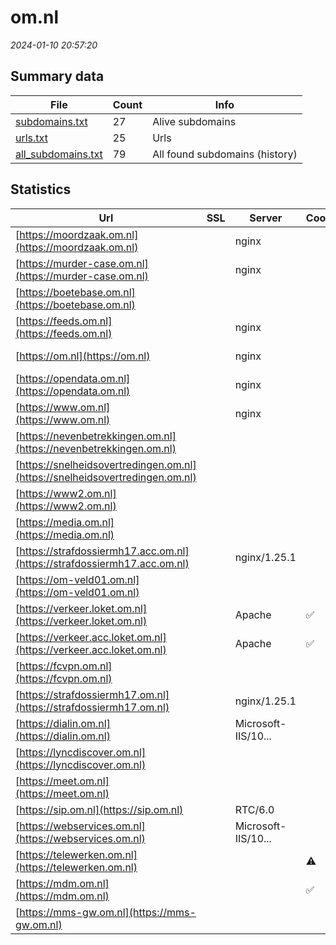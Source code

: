 # om.nl
*2024-01-10 20:57:20*
## Summary data
| File       | Count | Info |
|------------|-------|------|
|[subdomains.txt](/data/om.nl/subdomains.txt)|27|Alive subdomains|
|[urls.txt](/data/om.nl/urls.txt)|25|Urls|
|[all_subdomains.txt](/data/om.nl/all_subdomains.txt)|79|All found subdomains (history)|
## Statistics
| Url | SSL | Server | Cookie | HSTS | CSP | XFO | XXP | RP | Tech |Title |
|------------|-------|------|------|------|------|------|------|------|------|------|
|[https://moordzaak.om.nl](https://moordzaak.om.nl)| |nginx| | | | | | :white_check_mark: |Heroku Nginx|OM Moordgame|
|[https://murder-case.om.nl](https://murder-case.om.nl)| |nginx| | | | | | :white_check_mark: |Heroku Nginx|OM Moordgame|
|[https://boetebase.om.nl](https://boetebase.om.nl)| || | | | :white_check_mark: | | :white_check_mark: |Microsoft ASP.NET:4.0.30319|Boetebase - Open...|
|[https://feeds.om.nl](https://feeds.om.nl)| |nginx| |:white_check_mark: | | :white_check_mark: | :white_check_mark: | :white_check_mark: |HSTS Nginx||
|[https://om.nl](https://om.nl)| |nginx| |:white_check_mark: |:warning: | :white_check_mark: | :white_check_mark: | :white_check_mark: |HSTS Nginx|301 Moved Perman...|
|[https://opendata.om.nl](https://opendata.om.nl)| |nginx| |:white_check_mark: | | :white_check_mark: | :white_check_mark: | :white_check_mark: |HSTS Nginx||
|[https://www.om.nl](https://www.om.nl)| |nginx| |:white_check_mark: |:warning: | :white_check_mark: | :white_check_mark: | :white_check_mark: |Bloomreach HSTS Nginx|Home | Openbaar...|
|[https://nevenbetrekkingen.om.nl](https://nevenbetrekkingen.om.nl)| || | | | :white_check_mark: | | :white_check_mark: |Microsoft ASP.NET:4.0.30319|Nevenbetrekkinge...|
|[https://snelheidsovertredingen.om.nl](https://snelheidsovertredingen.om.nl)| || | | | :white_check_mark: | | :white_check_mark: |Microsoft ASP.NET|Tarieven snelhei...|
|[https://www2.om.nl](https://www2.om.nl)| || | | | | | :white_check_mark: ||Not Found|
|[https://media.om.nl](https://media.om.nl)| || |:white_check_mark: | | | | :white_check_mark: |HSTS||
|[https://strafdossiermh17.acc.om.nl](https://strafdossiermh17.acc.om.nl)| |nginx/1.25.1| | | | | | :white_check_mark: |HSTS Nginx:1.25.1|Strafdossier MH1...|
|[https://om-veld01.om.nl](https://om-veld01.om.nl)| || |:white_check_mark: | | :white_check_mark: | :white_check_mark: | :white_check_mark: |HSTS Microsoft ASP.NET||
|[https://verkeer.loket.om.nl](https://verkeer.loket.om.nl)| |Apache|:white_check_mark: |:white_check_mark: | :white_check_mark:| :white_check_mark: | | :white_check_mark: |Apache HTTP Server HSTS|301 Moved Perman...|
|[https://verkeer.acc.loket.om.nl](https://verkeer.acc.loket.om.nl)| |Apache|:white_check_mark: |:white_check_mark: | :white_check_mark:| :white_check_mark: | | :white_check_mark: |Apache HTTP Server HSTS|301 Moved Perman...|
|[https://fcvpn.om.nl](https://fcvpn.om.nl)| || |:white_check_mark: | | :white_check_mark: | :white_check_mark: | :white_check_mark: |HSTS Microsoft ASP.NET||
|[https://strafdossiermh17.om.nl](https://strafdossiermh17.om.nl)| |nginx/1.25.1| | | | | | :white_check_mark: |HSTS Nginx:1.25.1|Strafdossier MH1...|
|[https://dialin.om.nl](https://dialin.om.nl)| |Microsoft-IIS/10...| | | | | | :white_check_mark: |HSTS IIS:10.0 Windows Server|Conferencing Dia...|
|[https://lyncdiscover.om.nl](https://lyncdiscover.om.nl)| || | | | | | :white_check_mark: |||
|[https://meet.om.nl](https://meet.om.nl)| || | | | | | :white_check_mark: |HSTS|Skype for Busine...|
|[https://sip.om.nl](https://sip.om.nl)| |RTC/6.0| |:white_check_mark: | | | | :white_check_mark: |HSTS||
|[https://webservices.om.nl](https://webservices.om.nl)| |Microsoft-IIS/10...| | | | | | :white_check_mark: |HSTS IIS:10.0 Windows Server||
|[https://telewerken.om.nl](https://telewerken.om.nl)| ||:warning: |:white_check_mark: | | :white_check_mark: | :white_check_mark: | :white_check_mark: |Microsoft ASP.NET||
|[https://mdm.om.nl](https://mdm.om.nl)| ||:white_check_mark: |:white_check_mark: | :white_check_mark:| :white_check_mark: | :white_check_mark: | :white_check_mark: |||
|[https://mms-gw.om.nl](https://mms-gw.om.nl)| || |:white_check_mark: | | :white_check_mark: | :white_check_mark: | :white_check_mark: |HSTS Microsoft ASP.NET||